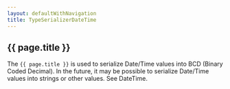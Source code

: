 ```yaml
---
layout: defaultWithNavigation
title: TypeSerializerDateTime
---
```

## {{ page.title }}

The `{{ page.title }}` is used to serialize Date/Time values into BCD (Binary Coded Decimal). In the future, it may be possible to serialize Date/Time values into strings or other values.
See <makeLink>DateTime</makeLink>.

